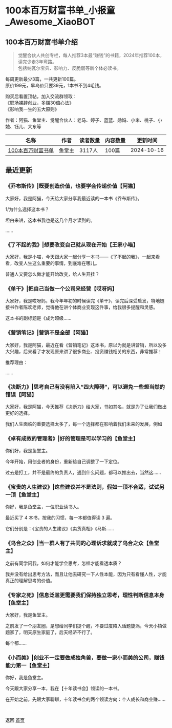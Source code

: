 # 100本百万财富书单_小报童_Awesome_XiaoBOT

## 100本百万财富书单介绍
> 觉醒合伙人共创专栏，每人推荐3本最“赚钱”的书籍，2024年推荐100本，读完少走3年弯路。    
包括纳瓦尔宝典、影响力、反脆弱等新个体必读书。    
    
每周更新最少3篇，一共更新100篇。    
原价199元，早鸟价只要39元，1本书不到4毛钱。    
    
购买后看置顶帖，加入交流群领取：    
《职场裸辞创业，多赚30倍心法》    
《影响我一生的五大原则》    
    
作者：阿猫、鱼堂主、觉醒合伙人：老马、婷子、蓝蓝、勋妈、小米、桃子、小她、钰儿、大东等  
  


|名称|作者|读者数量|内容数量|更新时间|
|---|---|---|---|---|
|[100本百万财富书单](https://xiaobot.net/p/juexingguihua?refer=9c3f1c95-a052-465a-9902-f6d75080262a)|鱼堂主|3117人|100篇|2024-10-16|

## 最近更新
### 《乔布斯传》|既要创造价值，也要学会传递价值【阿猫】

大家好，我是阿猫，今天给大家分享我最近读的一本书《乔布斯传》。

1/为什么选择这本书？

坦白来讲，这本书我也是这几个月才读到的。

......

### 《了不起的我》|想要改变自己就从现在开始【王家小喵】

大家好，我是小喵，今天跟大家一起分享一本书——《了不起的我》，一起来看看，改变人生这么重要的事情，到底难在哪儿。

普通人又要怎么做才能开始改变，给人生开挂？

### 《单干》|把自己当做一个公司来经营【哎呀妈】

大家好，我是哎呀妈，我今年年初的时候读完《单干》，读完后深受启发，特地链接书作者陈欢老师，觉得他在讲个体商业变现这件事，给我很多提醒和灵感。

这本书的副标题是《成为超级......

### 《营销笔记》|营销不是全部【阿猫】

大家好，我是阿猫，最近在看《营销笔记》这本书，原以为就是讲营销，所以没多大兴趣，后来看了才发现原来讲了很多商业、投资赚钱相关的东西，非常推荐！

推荐理由：

......

### 《决断力》|思考自己有没有陷入“四大障碍”，可以避免一些想当然的错误【阿猫】

大家好，我是阿猫，今天推荐《决断力》给大家，书如其名，就是为了让我们做出更好的选择。

我们人生面临的重要选择太多了，每一个选择都在影响着我们未来的发展，例如

### 《卓有成效的管理者》|好的管理是可以学习的【鱼堂主】

你们好，我是鱼堂主。

今年开始，用创业者的身份，重新给自己调整了一下定位。

过去是打工，并不是最终的负责人，遇到什么问题，都可以推出去，当然这......

### 《宝贵的人生建议》|这些建议并不是法则，假如一顶不合适，试试另一顶【鱼堂主】

你好，我是鱼堂主，一位职业读书人。

最近买了 4 本书，按我的习惯，每一本都值得读 3 遍。

它们分别是：《宝贵的人生建议》《卖货真相》《马斯......

### 《乌合之众》|当一群人有了共同的心理诉求就成了乌合之众【鱼堂主】

之前有同学问我，如何才能学会思考，怎样才能看透本质？

我并没有给出思考方法，而且让他去研究一下人性本能，因为只有看懂人性，才能真正的理解思考的价值。

### 《专家之死》|信息泛滥更需要我们保持独立思考，理性判断信息本身【鱼堂主】

大家好，我是鱼堂主。

之前发了一个朋友圈，是想给同学们提个醒，不要过度陷入话题旋涡，今天小镇做题家了，明天原生家庭了，后天经济不行了。

每个都......

### 《小而美》|创业不一定要做成独角兽，要做一家小而美的公司，赚钱能力第一【鱼堂主】

你好，我是鱼堂主。

今天跟大家分享一本，我在【十年读书会】领读的一本书。

在开始之前，先跟大家聊聊，十年读书会的两个领读方向：个人成长和商业赚......


<a href="https://github.com/Reno9527/awesome-xiaobot" style="color: white; text-decoration: none;">awesome-xiaobot</a>

返回 [首页](../README.md)
